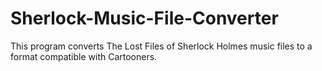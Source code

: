 # Sherlock-Music-File-Converter
This program converts The Lost Files of Sherlock Holmes music files to a format compatible with Cartooners.
